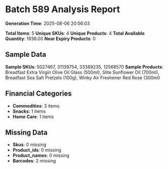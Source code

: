 # Batch 589 Analysis Report

**Generation Time**: 2025-08-06 20:56:03

**Total Items**: 5
**Unique SKUs**: 4
**Unique Products**: 4
**Total Available Quantity**: 1936.00
**Near Expiry Products**: 0

## Sample Data
**Sample SKUs**: 5027467, 31139754, 33389235, 12568570
**Sample Products**: Breadfast Extra Virgin Olive Oil Glass (500ml), Slite Sunflower Oil (700ml), Breadfast Sea Salt Pretzels (100g), Winky Air Freshener Red Rose (300ml)

## Financial Categories
- **Commodities**: 3 items
- **Snacks**: 1 items
- **Home Care**: 1 items

## Missing Data
- **Skus**: 0 missing
- **Product_ids**: 0 missing
- **Product_names**: 0 missing
- **Barcodes**: 2 missing

